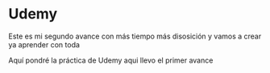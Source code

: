 # Udemy
Este es mi segundo avance con más tiempo más disosición y vamos a crear ya aprender con toda



Aquí pondré la práctica de Udemy 
 aqui llevo el primer avance 
 
